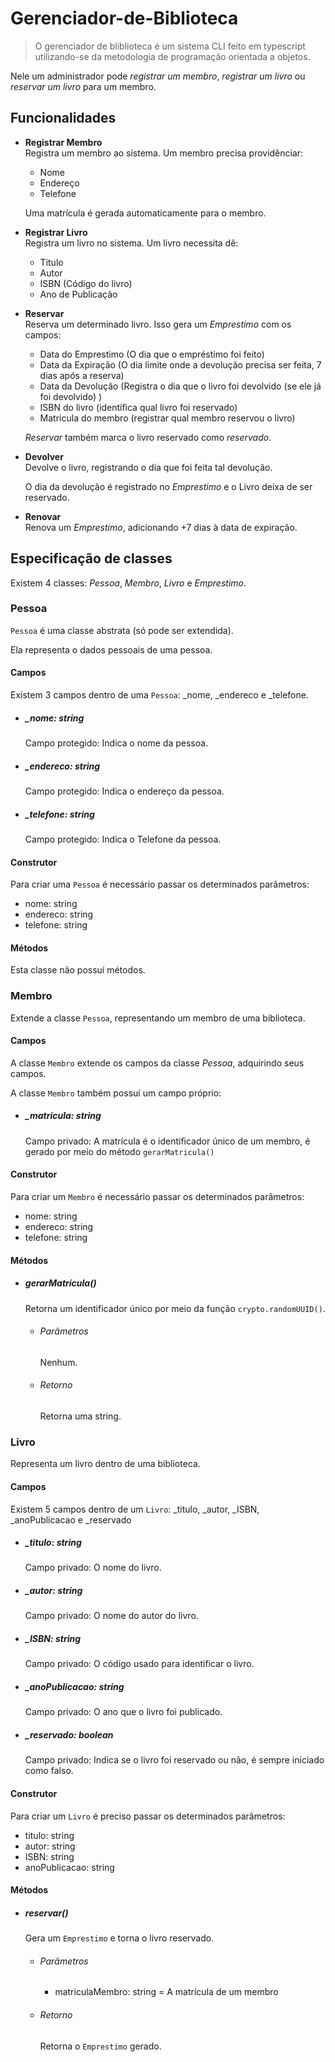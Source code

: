 # Gerenciador-de-Biblioteca
> O gerenciador de  bliblioteca é um sistema CLI feito em typescript utilizando-se da metodologia de programação orientada a objetos.

Nele um administrador pode *registrar um membro*, *registrar um livro* ou *reservar um livro* para um membro.

## Funcionalidades
- **Registrar Membro** <br>
  Registra um membro ao sistema. Um membro precisa providênciar:
  - Nome
  - Endereço
  - Telefone

  Uma matrícula é gerada automaticamente para o membro.

- **Registrar Livro** <br>
  Registra um livro no sistema. Um livro necessita dê:
  - Titulo
  - Autor
  - ISBN (Código do livro)
  - Ano de Publicação

- **Reservar** <br>
  Reserva um determinado livro. Isso gera um *Emprestimo* com os campos:
  - Data do Emprestimo (O dia que o empréstimo foi feito)
  - Data da Expiração (O dia limite onde a devolução precisa ser feita, 7 dias após a reserva)
  - Data da Devolução (Registra o dia que o livro foi devolvido (se ele já foi devolvido) )
  - ISBN do livro (identifica qual livro foi reservado)
  - Matricula do membro (registrar qual membro reservou o livro)

  *Reservar* também marca o livro reservado como *reservado*.

- **Devolver** <br>
  Devolve o livro, registrando o dia que foi feita tal devolução.
  
  O dia da devolução é registrado no *Emprestimo* e o Livro deixa de ser reservado.

- **Renovar** <br>
  Renova um *Emprestimo*, adicionando +7 dias à data de expiração.
  
## Especificação de classes
Existem 4 classes: *Pessoa*, *Membro*, *Livro* e *Emprestimo*.


### Pessoa
`Pessoa` é uma classe abstrata (só pode ser extendida).

Ela representa o dados pessoais de uma pessoa.
#### Campos
Existem 3 campos dentro de uma `Pessoa`: _nome, _endereco e _telefone.

 - ##### _nome: string
   Campo protegido: Indica o nome da pessoa.
 - ##### _endereco: string
   Campo protegido: Indica o endereço da pessoa.
 - ##### _telefone: string
   Campo protegido: Indica o Telefone da pessoa.
   
#### Construtor
Para criar uma `Pessoa` é necessário passar os determinados parâmetros:
  - nome: string
  - endereco: string
  - telefone: string

#### Métodos
Esta classe não possuí métodos.


### Membro
Extende a classe `Pessoa`, representando um membro de uma biblioteca.

#### Campos
A classe `Membro` extende os campos da classe *Pessoa*, adquirindo seus campos.

A classe `Membro` também possuí um campo próprio:
  - ##### _matricula: string
    Campo privado: A matrícula é o identificador único de um membro, é gerado por meio do método ```gerarMatricula()```

#### Construtor
Para criar um `Membro` é necessário passar os determinados parâmetros:
  - nome: string
  - endereco: string
  - telefone: string

#### Métodos
  - ##### gerarMatrícula()
    Retorna um identificador único por meio da função ```crypto.randomUUID()```.
    - ###### Parâmetros
      Nenhum.
    - ###### Retorno
      Retorna uma string.

### Livro
Representa um livro dentro de uma biblioteca.

#### Campos
Existem 5 campos dentro de um `Livro`: _titulo, _autor, _ISBN, _anoPublicacao e _reservado
  - ##### _titulo: string
    Campo privado: O nome do livro.
  - ##### _autor: string
    Campo privado: O nome do autor do livro.
  - ##### _ISBN: string
    Campo privado: O código usado para identificar o livro.
  - ##### _anoPublicacao: string
    Campo privado: O ano que o livro foi publicado.
  - ##### _reservado: boolean
    Campo privado: Indica se o livro foi reservado ou não, é sempre iniciado como falso.

#### Construtor
Para criar um `Livro` é preciso passar os determinados parâmetros:
  - titulo: string
  - autor: string
  - ISBN: string
  - anoPublicacao: string

#### Métodos
  - ##### reservar()
    Gera um `Emprestimo` e torna o livro reservado.
    - ###### Parâmetros
      - matriculaMembro: string = A matrícula de um membro
    - ###### Retorno
      Retorna o `Emprestimo` gerado.
